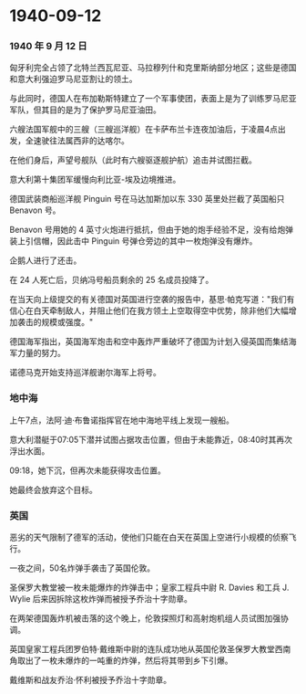 # 1940-09-12

### 1940 年 9 月 12 日

匈牙利完全占领了北特兰西瓦尼亚、马拉穆列什和克里斯纳部分地区；这些是德国和意大利强迫罗马尼亚割让的领土。

与此同时，德国人在布加勒斯特建立了一个军事使团，表面上是为了训练罗马尼亚军队，但其目的是为了保护罗马尼亚油田。

六艘法国军舰中的三艘（三艘巡洋舰）在卡萨布兰卡连夜加油后，于凌晨4点出发，全速驶往法属西非的达喀尔。

在他们身后，声望号舰队（此时有六艘驱逐舰护航）追击并试图拦截。

意大利第十集团军缓慢向利比亚-埃及边境推进。

德国武装商船巡洋舰 Pinguin 号在马达加斯加以东 330 英里处拦截了英国船只
Benavon 号。

Benavon 号用她的 4
英寸火炮进行抵抗，但由于她的炮手经验不足，没有给炮弹装上引信帽，因此击中
Pinguin 号弹仓旁边的其中一枚炮弹没有爆炸。

企鹅人进行了还击。

在 24 人死亡后，贝纳冯号船员剩余的 25 名成员投降了。

在当天向上级提交的有关德国对英国进行空袭的报告中，基思·帕克写道："我们有信心在白天牵制敌人，并阻止他们在我方领土上空取得空中优势，除非他们大幅增加袭击的规模或强度。"

德国海军指出，英国海军炮击和空中轰炸严重破坏了德国为计划入侵英国而集结海军力量的努力。

诺德马克开始支持巡洋舰谢尔海军上将号。

### 地中海

上午7点，法阿·迪·布鲁诺指挥官在地中海地平线上发现一艘船。

意大利潜艇于07:05下潜并试图占据攻击位置，但由于未能靠近，08:40时其再次浮出水面。

09:18，她下沉，但再次未能获得攻击位置。

她最终会放弃这个目标。

### 英国

恶劣的天气限制了德军的活动，使他们只能在白天在英国上空进行小规模的侦察飞行。

一夜之间，50名炸弹手袭击了英国伦敦。

圣保罗大教堂被一枚未能爆炸的炸弹击中；皇家工程兵中尉 R. Davies 和工兵 J.
Wylie 后来因拆除这枚炸弹而被授予乔治十字勋章。

在两架德国轰炸机被击落的这个晚上，伦敦探照灯和高射炮机组人员试图加强协调。

英国皇家工程兵团罗伯特·戴维斯中尉的连队成功地从英国伦敦圣保罗大教堂西南角取出了一枚未爆炸的一吨重的炸弹，然后将其带到乡下引爆。

戴维斯和战友乔治·怀利被授予乔治十字勋章。